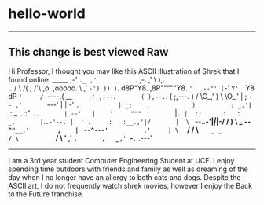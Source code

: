 # hello-world
----------------------------------------------------------------
This change is best viewed Raw 
----------------------------------------------------------------
Hi Professor, I thought you may like this ASCII illustration of Shrek that I found online.
                      _____
                   ,-'     `._
                 ,'           `.        ,-.
               ,'               \       ),.\
     ,.       /                  \     /(  \;
    /'\\     ,o.        ,ooooo.   \  ,'  `-')
    )) )`. d8P"Y8.    ,8P"""""Y8.  `'  .--"'
   (`-'   `Y'  `Y8    dP       `'     /
    `----.(   __ `    ,' ,---.       (
           ),--.`.   (  ;,---.        )
          / \O_,' )   \  \O_,'        |
         ;  `-- ,'       `---'        |
         |    -'         `.           |
        _;    ,            )          :
     _.'|     `.:._   ,.::" `..       |
  --'   |   .'     """         `      |`.
        |  :;      :   :     _.       |`.`.-'--.
        |  ' .     :   :__.,'|/       |  \
        `     \--.__.-'|_|_|-/        /   )
         \     \_   `--^"__,'        ,    |
          `    `--^---'          ,'     |
          \  `                    /      /
           \   `    _ _          /
            \           `       /
             \           '    ,'
              `.       ,   _,'
                `-.___.---'

------------------------------------------------

I am a 3rd year student Computer Engineering Student at UCF. I enjoy spending time outdoors with friends and family as well as dreaming of the day when I no longer have an allergy to both cats and dogs. Despite the ASCII art, I do not frequently watch shrek movies, however I enjoy the Back to the Future franchise.
